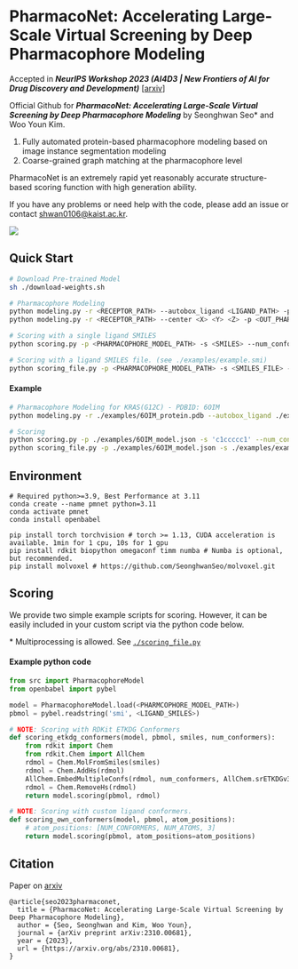 # PharmacoNet: Accelerating Large-Scale Virtual Screening by Deep Pharmacophore Modeling

Accepted in ***NeurIPS Workshop 2023 (AI4D3 | New Frontiers of AI for Drug Discovery and Development)*** [[arxiv](https://arxiv.org/abs/2310.00681)]

Official Github for ***PharmacoNet: Accelerating Large-Scale Virtual Screening by Deep Pharmacophore Modeling*** by Seonghwan Seo* and Woo Youn Kim.

1. Fully automated protein-based pharmacophore modeling based on image instance segmentation modeling
2. Coarse-grained graph matching at the pharmacophore level

PharmacoNet is an extremely rapid yet reasonably accurate structure-based scoring function with high generation ability.

If you have any problems or need help with the code, please add an issue or contact [shwan0106@kaist.ac.kr](mailto:shwan0106@kaist.ac.kr).

![](images/overview.png)



## Quick Start

```bash
# Download Pre-trained Model
sh ./download-weights.sh

# Pharmacophore Modeling
python modeling.py -r <RECEPTOR_PATH> --autobox_ligand <LIGAND_PATH> -p <OUT_PHARMACOPHORE_MODEL_PATH> 
python modeling.py -r <RECEPTOR_PATH> --center <X> <Y> <Z> -p <OUT_PHARMACOPHORE_MODEL_PATH> --cuda	# CUDA Acceleration

# Scoring with a single ligand SMILES
python scoring.py -p <PHARMACOPHORE_MODEL_PATH> -s <SMILES> --num_conformers <NUM_CONFORMERS>

# Scoring with a ligand SMILES file. (see ./examples/example.smi)
python scoring_file.py -p <PHARMACOPHORE_MODEL_PATH> -s <SMILES_FILE> --num_conformers <NUM_CONFORMERS> --num_cpus <NUM_CPU>
```

#### Example

```bash
# Pharmacophore Modeling for KRAS(G12C) - PDBID: 6OIM
python modeling.py -r ./examples/6OIM_protein.pdb --autobox_ligand ./examples/6OIM_ligand.sdf -p ./examples/6OIM_model.json

# Scoring
python scoring.py -p ./examples/6OIM_model.json -s 'c1ccccc1' --num_conformers 2
python scoring_file.py -p ./examples/6OIM_model.json -s ./examples/example.smi --num_conformers 10
```



## Environment

```shell
# Required python>=3.9, Best Performance at 3.11
conda create --name pmnet python=3.11
conda activate pmnet
conda install openbabel

pip install torch torchvision # torch >= 1.13, CUDA acceleration is available. 1min for 1 cpu, 10s for 1 gpu
pip install rdkit biopython omegaconf timm numba # Numba is optional, but recommended.
pip install molvoxel # https://github.com/SeonghwanSeo/molvoxel.git
```



## Scoring

We provide two simple example scripts for scoring. However, it can be easily included in your custom script via the python code below.

\* Multiprocessing is allowed. See [`./scoring_file.py`](./scoring_file.py)

#### Example python code

```python
from src import PharmacophoreModel
from openbabel import pybel

model = PharmacophoreModel.load(<PHARMCOPHORE_MODEL_PATH>)
pbmol = pybel.readstring('smi', <LIGAND_SMILES>)

# NOTE: Scoring with RDKit ETKDG Conformers
def scoring_etkdg_conformers(model, pbmol, smiles, num_conformers):
    from rdkit import Chem
    from rdkit.Chem import AllChem
    rdmol = Chem.MolFromSmiles(smiles)
    rdmol = Chem.AddHs(rdmol)
    AllChem.EmbedMultipleConfs(rdmol, num_conformers, AllChem.srETKDGv3())
    rdmol = Chem.RemoveHs(rdmol)
    return model.scoring(pbmol, rdmol)

# NOTE: Scoring with custom ligand conformers.
def scoring_own_conformers(model, pbmol, atom_positions):
    # atom_positions: [NUM_CONFORMERS, NUM_ATOMS, 3]
    return model.scoring(pbmol, atom_positions=atom_positions)
```



## Citation

Paper on [arxiv](https://arxiv.org/abs/2310.00681)

```
@article{seo2023pharmaconet,
  title = {PharmacoNet: Accelerating Large-Scale Virtual Screening by Deep Pharmacophore Modeling},
  author = {Seo, Seonghwan and Kim, Woo Youn},
  journal = {arXiv preprint arXiv:2310.00681},
  year = {2023},
  url = {https://arxiv.org/abs/2310.00681},
}
```

